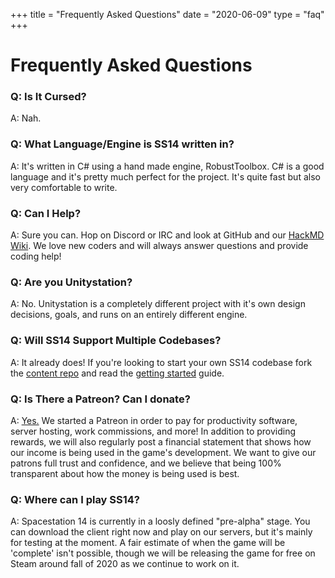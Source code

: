 +++
title = "Frequently Asked Questions"
date = "2020-06-09"
type = "faq"
+++

# Frequently Asked Questions

### Q: Is It Cursed?

A: Nah.

### Q: What Language/Engine is SS14 written in?

A: It's written in C# using a hand made engine, RobustToolbox. C# is a good language and it's pretty much perfect for the project. It's quite fast but also very comfortable to write.

### Q: Can I Help?

A: Sure you can. Hop on Discord or IRC and look at GitHub and our [HackMD Wiki](https://hackmd.io/@ss14/docs/%2FvJp0-PyuSNeWMb5GA00B4Q). We love new coders and will always answer questions and provide coding help!

### Q: Are you Unitystation?

A: No. Unitystation is a completely different project with it's own design decisions, goals, and runs on an entirely different engine.

### Q: Will SS14 Support Multiple Codebases?

A: It already does! If you're looking to start your own SS14 codebase fork the [content repo](https://github.com/space-wizards/space-station-14) and read the [getting started](https://hackmd.io/@ss14/docs/%2FBZkI4RlUQbm09QWrXCZ3kg) guide.

### Q: Is There a Patreon? Can I donate?

A: [Yes.](https://github.com/space-wizards/space-station-14) We started a Patreon in order to pay for productivity software, server hosting, work commissions, and more! In addition to providing rewards, we will also regularly post a financial statement that shows how our income is being used in the game's development. We want to give our patrons full trust and confidence, and we believe that being 100% transparent about how the money is being used is best.

### Q: Where can I play SS14?

A: Spacestation 14 is currently in a loosly defined "pre-alpha" stage. You can download the client right now and play on our servers, but it's mainly for testing at the moment. A fair estimate of when the game will be 'complete' isn't possible, though we will be releasing the game for free on Steam around fall of 2020 as we continue to work on it.
